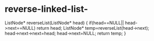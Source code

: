 # reverse-linked-list-
ListNode* reverseList(ListNode* head) {         if(head==NULL|| head->next==NULL)             return head;         ListNode* temp=reverseList(head->next);         head->next->next=head;         head->next=NULL;         return temp;     }
